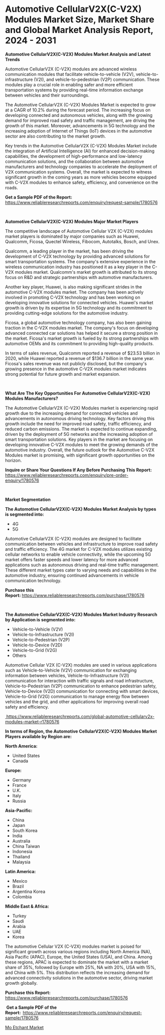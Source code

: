<p><h1>Automotive CellularV2X(C-V2X) Modules Market Size, Market Share and Global Market Analysis Report, 2024 - 2031</h1></p><p><strong>Automotive CellularV2X(C-V2X) Modules Market Analysis and Latest Trends</strong></p>
<p><p>Automotive CellularV2X (C-V2X) modules are advanced wireless communication modules that facilitate vehicle-to-vehicle (V2V), vehicle-to-infrastructure (V2I), and vehicle-to-pedestrian (V2P) communication. These modules play a crucial role in enabling safer and more efficient transportation systems by providing real-time information exchange between vehicles and their surroundings.</p><p>The Automotive CellularV2X (C-V2X) Modules Market is expected to grow at a CAGR of 10.2% during the forecast period. The increasing focus on developing connected and autonomous vehicles, along with the growing demand for improved road safety and traffic management, are driving the growth of this market. Moreover, advancements in 5G technology and the increasing adoption of Internet of Things (IoT) devices in the automotive sector are also contributing to the market growth.</p><p>Key trends in the Automotive CellularV2X (C-V2X) Modules Market include the integration of Artificial Intelligence (AI) for enhanced decision-making capabilities, the development of high-performance and low-latency communication solutions, and the collaboration between automotive manufacturers and technology companies to accelerate the deployment of V2X communication systems. Overall, the market is expected to witness significant growth in the coming years as more vehicles become equipped with C-V2X modules to enhance safety, efficiency, and convenience on the roads.</p></p>
<p><strong>Get a Sample PDF of the Report:&nbsp;</strong> <a href="https://www.reliableresearchreports.com/enquiry/request-sample/1780576">https://www.reliableresearchreports.com/enquiry/request-sample/1780576</a></p>
<p>&nbsp;</p>
<p><strong>Automotive CellularV2X(C-V2X) Modules Major Market Players</strong></p>
<p><p>The competitive landscape of Automotive Cellular V2X (C-V2X) modules market players is dominated by major companies such as Huawei, Qualcomm, Ficosa, Quectel Wireless, Fibocom, Autotalks, Bosch, and Unex. </p><p>Qualcomm, a leading player in the market, has been driving the development of C-V2X technology by providing advanced solutions for smart transportation systems. The company's extensive experience in the wireless communication industry has positioned it as a key player in the C-V2X modules market. Qualcomm's market growth is attributed to its strong focus on R&D and strategic partnerships with automotive manufacturers.</p><p>Another key player, Huawei, is also making significant strides in the automotive C-V2X modules market. The company has been actively involved in promoting C-V2X technology and has been working on developing innovative solutions for connected vehicles. Huawei's market growth is driven by its expertise in 5G technology and its commitment to providing cutting-edge solutions for the automotive industry.</p><p>Ficosa, a global automotive technology company, has also been gaining traction in the C-V2X modules market. The company's focus on developing advanced connected car solutions has helped it secure a strong position in the market. Ficosa's market growth is fueled by its strong partnerships with automotive OEMs and its commitment to providing high-quality products.</p><p>In terms of sales revenue, Qualcomm reported a revenue of $23.53 billion in 2020, while Huawei reported a revenue of $136.7 billion in the same year. Ficosa's sales revenue was not publicly disclosed, but the company's growing presence in the automotive C-V2X modules market indicates strong potential for future growth and market expansion.</p></p>
<p>&nbsp;</p>
<p><strong>What Are The Key Opportunities For Automotive CellularV2X(C-V2X) Modules Manufacturers?</strong></p>
<p><p>The Automotive CellularV2X (C-V2X) Modules market is experiencing rapid growth due to the increasing demand for connected vehicles and advancements in autonomous driving technology. Key factors driving this growth include the need for improved road safety, traffic efficiency, and reduced carbon emissions. The market is expected to continue expanding, driven by the deployment of 5G networks and the increasing adoption of smart transportation solutions. Key players in the market are focusing on developing innovative C-V2X modules to meet the growing demands of the automotive industry. Overall, the future outlook for the Automotive C-V2X Modules market is promising, with significant growth opportunities on the horizon.</p></p>
<p><strong>Inquire or Share Your Questions If Any Before Purchasing This Report:</strong> <a href="https://www.reliableresearchreports.com/enquiry/pre-order-enquiry/1780576">https://www.reliableresearchreports.com/enquiry/pre-order-enquiry/1780576</a></p>
<p>&nbsp;</p>
<p><strong>Market Segmentation</strong></p>
<p><strong>The Automotive CellularV2X(C-V2X) Modules Market Analysis by types is segmented into:</strong></p>
<p><ul><li>4G</li><li>5G</li></ul></p>
<p><p>Automotive CellularV2X (C-V2X) modules are designed to facilitate communication between vehicles and infrastructure to improve road safety and traffic efficiency. The 4G market for C-V2X modules utilizes existing cellular networks to enable vehicle connectivity, while the upcoming 5G market offers faster speeds and lower latency for more advanced applications such as autonomous driving and real-time traffic management. These different market types cater to varying needs and capabilities in the automotive industry, ensuring continued advancements in vehicle communication technology.</p></p>
<p><strong>Purchase this Report:&nbsp;</strong><a href="https://www.reliableresearchreports.com/purchase/1780576">https://www.reliableresearchreports.com/purchase/1780576</a></p>
<p>&nbsp;</p>
<p><strong>The Automotive CellularV2X(C-V2X) Modules Market Industry Research by Application is segmented into:</strong></p>
<p><ul><li>Vehicle-to-Vehicle (V2V)</li><li>Vehicle-to-Infrastructure (V2I)</li><li>Vehicle-to-Pedestrian (V2P)</li><li>Vehicle-to-Device (V2D)</li><li>Vehicle-to-Grid (V2G)</li><li>Others</li></ul></p>
<p><p>Automotive Cellular V2X (C-V2X) modules are used in various applications such as Vehicle-to-Vehicle (V2V) communication for exchanging information between vehicles, Vehicle-to-Infrastructure (V2I) communication for interaction with traffic signals and road infrastructure, Vehicle-to-Pedestrian (V2P) communication to enhance pedestrian safety, Vehicle-to-Device (V2D) communication for connecting with smart devices, Vehicle-to-Grid (V2G) communication to manage energy flow between vehicles and the grid, and other applications for improving overall road safety and efficiency.</p></p>
<p><a href="https://www.reliableresearchreports.com/global-automotive-cellularv2x-modules-market-r1780576">&nbsp;https://www.reliableresearchreports.com/global-automotive-cellularv2x-modules-market-r1780576</a></p>
<p><strong>In terms of Region, the Automotive CellularV2X(C-V2X) Modules Market Players available by Region are:</strong></p>
<p>
    <p> <strong> North America: </strong>
        <ul>
            <li>United States</li>
            <li>Canada</li>
        </ul>
        </p> 
    <p> <strong> Europe: </strong>
        <ul>
            <li>Germany</li>
            <li>France</li>
            <li>U.K.</li>
            <li>Italy</li>
            <li>Russia</li>
        </ul>
        </p> 
    <p> <strong> Asia-Pacific: </strong>
        <ul>
            <li>China</li>
            <li>Japan</li>
            <li>South Korea</li>
            <li>India</li>
            <li>Australia</li>
            <li>China Taiwan</li>
            <li>Indonesia</li>
            <li>Thailand</li>
            <li>Malaysia</li>
        </ul>
        </p> 
    <p> <strong> Latin America: </strong>
        <ul>
            <li>Mexico</li>
            <li>Brazil</li>
            <li>Argentina Korea</li>
            <li>Colombia</li>
        </ul>
        </p> 
    <p> <strong> Middle East & Africa: </strong>
        <ul>
            <li>Turkey</li>
            <li>Saudi</li>
            <li>Arabia</li>
            <li>UAE</li>
            <li>Korea</li>
        </ul>
    </p>
    </p>
<p><p>The automotive Cellular V2X (C-V2X) modules market is poised for significant growth across various regions including North America (NA), Asia Pacific (APAC), Europe, the United States (USA), and China. Among these regions, APAC is expected to dominate the market with a market share of 35%, followed by Europe with 25%, NA with 20%, USA with 15%, and China with 5%. This distribution reflects the increasing demand for advanced connectivity solutions in the automotive sector, driving market growth globally.</p></p>
<p><strong>Purchase this Report: </strong><a href="https://www.reliableresearchreports.com/purchase/1780576">https://www.reliableresearchreports.com/purchase/1780576</a></p>
<p>&nbsp;<strong>Get a Sample PDF of the Report:&nbsp;&nbsp;</strong><a href="https://www.reliableresearchreports.com/enquiry/request-sample/1780576">https://www.reliableresearchreports.com/enquiry/request-sample/1780576</a></p>
<p><strong></strong></p>
<p><p><a href="https://fearless-okapi-6c8.notion.site/Mo-Etchant-Market-Dynamics-2024-2031-Also-about-Its-Market-Trends-Projections-and-Opportunities-9c3c4340d4104504bbf32e8e6bc44fc6">Mo Etchant Market</a></p></p>